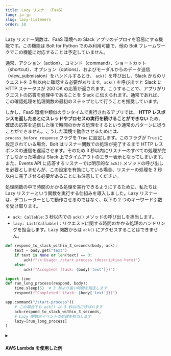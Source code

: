 ```yaml
---
title: Lazy リスナー（FaaS）
lang: ja-jp
slug: lazy-listeners
order: 10
---
```


<div class="section-content">
Lazy リスナー関数は、FaaS 環境への Slack アプリのデプロイを容易にする機能です。この機能は Bolt for Python でのみ利用可能で、他の Bolt フレームワークでこの機能に対応することは予定していません。

通常、アクション（action）、コマンド（command）、ショートカット（shortcut）、オプション（options）、およびモーダルからのデータ送信（view_submission）をハンドルするとき、 `ack()` を呼び出し、Slack からのリクエストを 3 秒以内に確認する必要があります。`ack()` を呼び出すと Slack に HTTP ステータスが 200 OK の応答が返されます。こうすることで、アプリがリクエストの応答を処理中であることを Slack に伝えられます。通常であれば、この確認処理を処理関数の最初のステップとして行うことを推奨しています。

しかし、FaaS 環境や類似のランタイムで実行されるアプリでは、 **HTTP レスポンスを返したあとにスレッドやプロセスの実行を続けることができない** ため、確認の応答を送信した後で時間のかかる処理をするという通常のパターンに従うことができません。こうした環境で動作させるためには、 `process_before_response` フラグを `True` に設定します。このフラグが `True` に設定されている場合、Bolt はリスナー関数での処理が完了するまで HTTP レスポンスの送信を遅延させます。そのため 3 秒以内にリスナーのすべての処理が完了しなかった場合は Slack 上でタイムアウトのエラー表示となってしまいます。また、Events API に応答するリスナーでは明示的な `ack()` メソッドの呼び出しを必要としませんが、この設定を有効にしている場合、リスナーの処理を 3 秒以内に完了させる必要があることにも注意してください。

処理関数の中で時間のかかる処理を実行できるようにするために、私たちは Lazy リスナーという関数を実行する仕組みを導入しました。Lazy リスナーは、デコレーターとして動作させるのではなく、以下の 2 つのキーワード引数を受け取ります。
* `ack: Callable`: 3 秒以内での `ack()` メソッドの呼び出しを担当します。 
* `lazy: List[Callable]` : リクエストに関する時間のかかる処理のハンドリングを担当します。Lazy 関数からは `ack()` にアクセスすることはできません。
</div>

```python
def respond_to_slack_within_3_seconds(body, ack):
    text = body.get("text")
    if text is None or len(text) == 0:
        ack(f":x:Usage: /start-process (description here)")
    else:
        ack(f"Accepted! (task: {body['text']})")

import time
def run_long_process(respond, body):
    time.sleep(5)  # 3 秒より長い時間を指定します
    respond(f"Completed! (task: {body['text']})")

app.command("/start-process")(
    # この場合でも ack() は 3 秒以内に呼ばれます
    ack=respond_to_slack_within_3_seconds,
    # Lazy 関数がイベントの処理を担当します
    lazy=[run_long_process]
)
```

<details class="secondary-wrapper">
<summary class="section-head" markdown="0">
<h4 class="section-head">AWS Lambda を使用した例</h4>
</summary>

<div class="secondary-content" markdown="0">
このサンプルは、[AWS Lambda](https://aws.amazon.com/lambda/) にコードをデプロイします。[`examples` フォルダ](https://github.com/slackapi/bolt-python/tree/main/examples/aws_lambda)にはほかにもサンプルが用意されています。

```bash
pip install slack_bolt
# ソースコードを main.py として保存します
# config.yaml を設定してハンドラーを `handler: main.handler` で参照できるようにします

# https://pypi.org/project/python-lambda/
pip install python-lambda

# config.yml を適切に設定します
# lazy リスナーの実行には lambda:InvokeFunction と lambda:GetFunction が必要です
export SLACK_SIGNING_SECRET=***
export SLACK_BOT_TOKEN=xoxb-***
echo 'slack_bolt' > requirements.txt
lambda deploy --config-file config.yaml --requirements requirements.txt
```
</div>

```python
from slack_bolt import App
from slack_bolt.adapter.aws_lambda import SlackRequestHandler

# FaaS で実行するときは process_before_response を True にする必要があります
app = App(process_before_response=True)

def respond_to_slack_within_3_seconds(body, ack):
    text = body.get("text")
    if text is None or len(text) == 0:
        ack(":x: Usage: /start-process (description here)")
    else:
        ack(f"Accepted! (task: {body['text']})")

import time
def run_long_process(respond, body):
    time.sleep(5)  # 3 秒より長い時間を指定します
    respond(f"Completed! (task: {body['text']})")

app.command("/start-process")(
    ack=respond_to_slack_within_3_seconds,  # `ack()` の呼び出しを担当します
    lazy=[run_long_process]  # `ack()` の呼び出しはできません。複数の関数を持たせることができます。
)

def handler(event, context):
    slack_handler = SlackRequestHandler(app=app)
    return slack_handler.handle(event, context)
```

このサンプルアプリを実行するには、以下の IAM 権限が必要になります。

```json
{
    "Version": "2012-10-17",
    "Statement": [
        {
            "Sid": "VisualEditor0",
            "Effect": "Allow",
            "Action": [
                "lambda:InvokeFunction",
                "lambda:GetFunction"
            ],
            "Resource": "*"
        }
    ]
}
```
</details>
